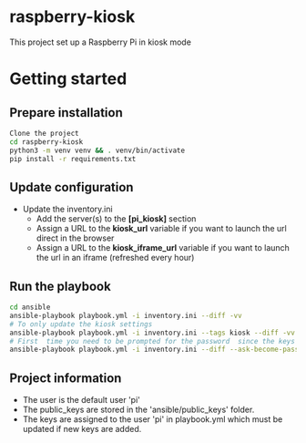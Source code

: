 # raspberry-kiosk
This project set up a Raspberry Pi in kiosk mode


Getting started
===============

Prepare installation
--------------------
```bash 
Clone the project
cd raspberry-kiosk
python3 -m venv venv && . venv/bin/activate
pip install -r requirements.txt
```

Update configuration
--------------------
- Update the inventory.ini
  - Add the server(s) to the **[pi_kiosk]** section
  - Assign a URL to the **kiosk_url** variable if you want to launch the url direct in the browser
  - Assign a URL to the **kiosk_iframe_url** variable if you want to launch the url in an iframe (refreshed every hour)

Run the playbook
----------------
```bash
cd ansible
ansible-playbook playbook.yml -i inventory.ini --diff -vv
# To only update the kiosk settings
ansible-playbook playbook.yml -i inventory.ini --tags kiosk --diff -vv
# First  time you need to be prompted for the password  since the keys are not applied yet
ansible-playbook playbook.yml -i inventory.ini --diff --ask-become-pass -vv

```

Project information
-----------
- The user is the default user 'pi'
- The public_keys are stored in the 'ansible/public_keys' folder. 
- The keys are assigned to the user 'pi' in playbook.yml which must be updated if new keys are added. 

